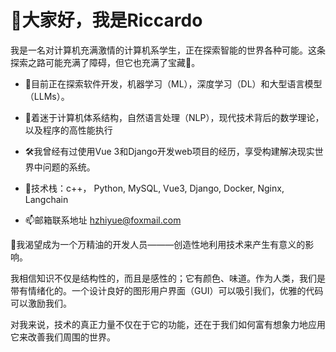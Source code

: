 
# 👋大家好，我是Riccardo

我是一名对计算机充满激情的计算机系学生，正在探索智能的世界各种可能。这条探索之路可能充满了障碍，但它也充满了宝藏💎。



+ 🌱目前正在探索软件开发，机器学习（ML），深度学习（DL）和大型语言模型（LLMs）。

+ 👋着迷于计算机体系结构，自然语言处理（NLP），现代技术背后的数学理论，以及程序的高性能执行

+ 🛠️我曾经有过使用Vue 3和Django开发web项目的经历，享受构建解决现实世界中问题的系统。

+ 🧰技术栈：c++， Python, MySQL, Vue3, Django, Docker, Nginx, Langchain

+ 📫邮箱联系地址 hzhiyue@foxmail.com 

💭我渴望成为一个万精油的开发人员———创造性地利用技术来产生有意义的影响。



我相信知识不仅是结构性的，而且是感性的；它有颜色、味道。作为人类，我们是带有情绪化的。一个设计良好的图形用户界面（GUI）可以吸引我们，优雅的代码可以激励我们。



对我来说，技术的真正力量不仅在于它的功能，还在于我们如何富有想象力地应用它来改善我们周围的世界。

